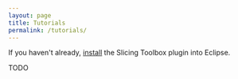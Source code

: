 ```yaml
---
layout: page
title: Tutorials
permalink: /tutorials/
---
```


If you haven't already, [install](/slicing-toolbox/install) the Slicing Toolbox plugin into Eclipse.

TODO